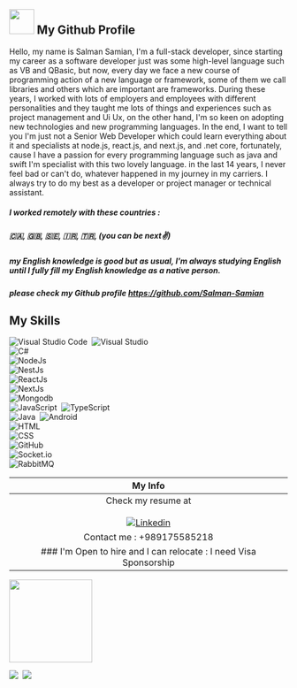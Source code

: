 
## <img src="https://media1.giphy.com/media/du3J3cXyzhj75IOgvA/giphy.gif" width="45"> My Github Profile

Hello, my name is Salman Samian, I'm a full-stack developer, since starting my career as a software developer just was some high-level language such as VB and QBasic, but now, every day we face a new course of programming action of a new language or
framework, some of them we call libraries and others which are important are frameworks.
During these years, I worked with lots of employers and employees with different personalities and they taught me
lots of things and experiences such as project management and Ui Ux, on the other hand, I'm so keen on
adopting new technologies and new programming languages.
In the end, I want to tell you I'm just not a Senior Web Developer which could learn everything about it and
specialists at node.js, react.js, and next.js, and .net core, fortunately, cause I have a passion for every
programming language such as java and swift I'm specialist with this two lovely language.
in the last 14 years, I never feel bad or can't do, whatever happened in my journey in my
carriers. I always try to do my best as a developer or project manager or technical assistant.

##### I worked remotely with these countries :
##### 🇨🇦, 🇬🇧, 🇸🇪, 🇮🇷, 🇹🇷, (you can be next✌)

##### my English knowledge is good but as usual, I'm always studying English until I fully fill my English knowledge as a native person.

##### please check my Github profile https://github.com/Salman-Samian






## My Skills

![Visual Studio Code](https://img.shields.io/badge/-Visual%20Studio%20Code-05122A?style=for-the-badge&logo=visual-studio-code&logoColor=007ACC)&nbsp;
![Visual Studio](https://img.shields.io/badge/-Visual%20Studio-05122A?style=for-the-badge&logo=visual-studio&logoColor=007ACC)&nbsp;<br/>
![C#](https://img.shields.io/badge/-CSharp-05122A?style=for-the-badge&logo=csharp)&nbsp;<br/>
![NodeJs](https://img.shields.io/badge/-NodeJs-05122A?style=for-the-badge&logo=node.js)&nbsp;<br/>
![NestJs](https://img.shields.io/badge/-NestJs-05122A?style=for-the-badge&logo=nestjs&&logoColor=red)&nbsp;<br/>
![ReactJs](https://img.shields.io/badge/-ReactJs-05122A?style=for-the-badge&logo=React)&nbsp;<br/>
![NextJs](https://img.shields.io/badge/-NextJs-05122A?style=for-the-badge&logo=Next.js)&nbsp;<br/>
![Mongodb](https://img.shields.io/badge/-Mongodb-05122A?style=for-the-badge&logo=Mongodb)&nbsp;<br/>
![JavaScript](https://img.shields.io/badge/-JavaScript-05122A?style=for-the-badge&logo=javascript)&nbsp;
![TypeScript](https://img.shields.io/badge/-TypeScript-05122A?style=for-the-badge&logo=typescript)&nbsp;<br/>
![Java](https://img.shields.io/badge/-Java-05122A?style=for-the-badge&logo=Java&logoColor=FFA518)&nbsp;
![Android](https://img.shields.io/badge/-Android-05122A?style=for-the-badge&logo=Android&logoColor=lightgreen)&nbsp;<br/>
![HTML](https://img.shields.io/badge/-HTML-05122A?style=for-the-badge&logo=HTML5)&nbsp;<br/>
![CSS](https://img.shields.io/badge/-CSS-05122A?style=for-the-badge&logo=CSS3&logoColor=1572B6)&nbsp;<br/>
![GitHub](https://img.shields.io/badge/-GitHub-05122A?style=for-the-badge&logo=github)&nbsp;<br/>
![Socket.io](https://img.shields.io/badge/-Socket.io-05122A?style=for-the-badge&logo=Socket.io)&nbsp;<br/>
![RabbitMQ](https://img.shields.io/badge/-RabbitMQ-05122A?style=for-the-badge&logo=rabbitmq)&nbsp;<br/>






|  My Info   	|
|:-:	|
|Check my resume at </br></br> [![Linkedin](https://img.shields.io/badge/LinkedIn-0077B5?style=for-the-badge&logo=linkedin&logoColor=white)](https://www.linkedin.com/in/salmansamian/)   	|
|Contact me : +989175585218   	|
| ### I'm Open to hire and I can relocate : I need Visa Sponsorship   	|


<!-- ![Top Langs](ht[](url)tps://github-readme-stats.vercel.app/api/top-langs/?username=salman-samian&hide=makefile,perl&theme=dark) -->




<img src="https://media1.giphy.com/media/SXxI9NlwvYiY3bRsck/giphy.gif" width="150">


![](https://hit.yhype.me/github/profile?user_id=4800349)&nbsp;
![](https://komarev.com/ghpvc/?username=salman-samian&label=PROFILE+VIEWS)



<!-- [![Anurag's GitHub stats](https://github-readme-stats.vercel.app/api?username=salman-samian)](https://github.com/anuraghazra/github-readme-stats) -->



<!--  <img src="http://ghchart.rshah.org/17A2B8 /salman-samian" alt="Salman Samian Github"> -->
